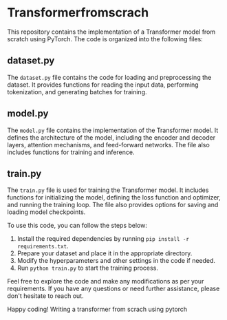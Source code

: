 # Transformerfromscrach

This repository contains the implementation of a Transformer model from scratch using PyTorch. The code is organized into the following files:

## dataset.py

The `dataset.py` file contains the code for loading and preprocessing the dataset. It provides functions for reading the input data, performing tokenization, and generating batches for training.

## model.py

The `model.py` file contains the implementation of the Transformer model. It defines the architecture of the model, including the encoder and decoder layers, attention mechanisms, and feed-forward networks. The file also includes functions for training and inference.

## train.py

The `train.py` file is used for training the Transformer model. It includes functions for initializing the model, defining the loss function and optimizer, and running the training loop. The file also provides options for saving and loading model checkpoints.

To use this code, you can follow the steps below:

1. Install the required dependencies by running `pip install -r requirements.txt`.
2. Prepare your dataset and place it in the appropriate directory.
3. Modify the hyperparameters and other settings in the code if needed.
4. Run `python train.py` to start the training process.

Feel free to explore the code and make any modifications as per your requirements. If you have any questions or need further assistance, please don't hesitate to reach out.

Happy coding!
Writing a transformer from scrach using pytorch 
